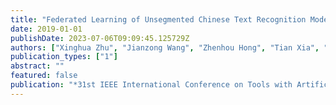 ```yaml
---
title: "Federated Learning of Unsegmented Chinese Text Recognition Model"
date: 2019-01-01
publishDate: 2023-07-06T09:09:45.125729Z
authors: ["Xinghua Zhu", "Jianzong Wang", "Zhenhou Hong", "Tian Xia", "Jing Xiao"]
publication_types: ["1"]
abstract: ""
featured: false
publication: "*31st IEEE International Conference on Tools with Artificial Intelligence, ICTAI 2019, Portland, OR, USA, November 4-6, 2019*"
---
```


